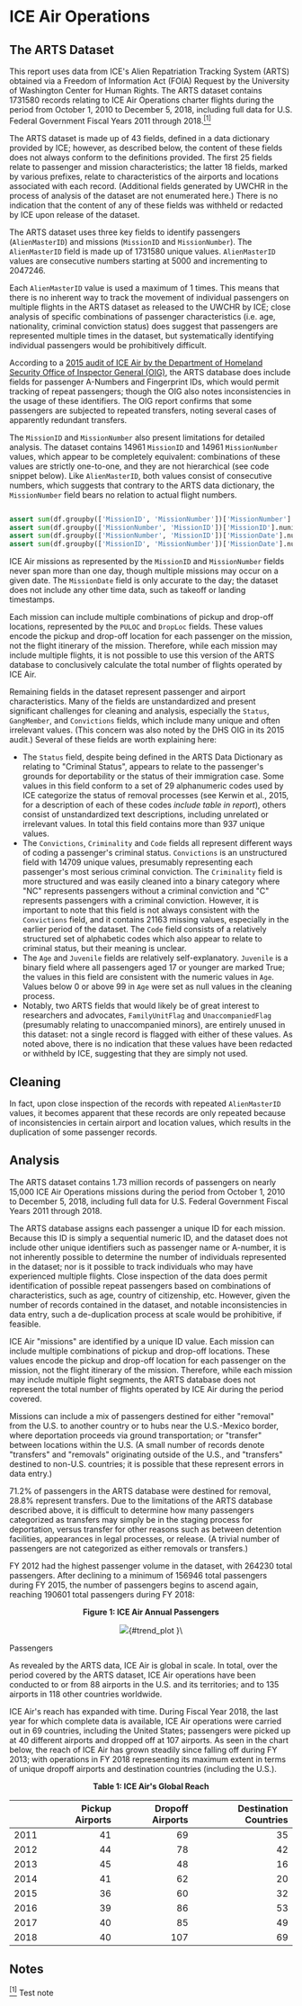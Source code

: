 

# ICE Air Operations

## The ARTS Dataset

This report uses data from ICE's Alien Repatriation Tracking System (ARTS) obtained via a Freedom of Information Act (FOIA) Request by the University of Washington Center for Human Rights. The ARTS dataset contains 1731580 records relating to ICE Air Operations charter flights during the period from October 1, 2010 to December 5, 2018, including full data for U.S. Federal Government Fiscal Years 2011 through 2018.<a href="#_ftn1" name="_ftnref1"><sup>[1]</sup></a>

The ARTS dataset is made up of 43 fields, defined in a data dictionary provided by ICE; however, as described below, the content of these fields does not always conform to the definitions provided. The first 25 fields relate to passenger and mission characteristics; the latter 18 fields, marked by various prefixes, relate to characteristics of the airports and locations associated with each record. (Additional fields generated by UWCHR in the process of analysis of the dataset are not enumerated here.) There is no indication that the content of any of these fields was withheld or redacted by ICE upon release of the dataset.

The ARTS dataset uses three key fields to identify passengers (`AlienMasterID`) and missions (`MissionID` and `MissionNumber`). The `AlienMasterID` field is made up of 1731580 unique values. `AlienMasterID` values are consecutive numbers starting at 5000 and incrementing to 2047246.

Each `AlienMasterID` value is used a maximum of 1 times. This means that there is no inherent way to track the movement of individual passengers on multiple flights in the ARTS dataset as released to the UWCHR by ICE; close analysis of specific combinations of passenger characteristics (i.e. age, nationality, criminal conviction status) does suggest that passengers are represented multiple times in the dataset, but systematically identifying individual passengers would be prohibitively difficult.

According to a [2015 audit of ICE Air by the Department of Homeland Security Office of Inspector General (OIG)](https://www.oig.dhs.gov/sites/default/files/assets/Mgmt/2015/OIG_15-57_Apr15.pdf), the ARTS database does include fields for passenger A-Numbers and Fingerprint IDs, which would permit tracking of repeat passengers; though the OIG also notes inconsistencies in the usage of these identifiers. The OIG report confirms that some passengers are subjected to repeated transfers, noting several cases of apparently redundant transfers.

The `MissionID` and `MissionNumber` also present limitations for detailed analysis. The dataset contains 14961 `MissionID` and 14961 `MissionNumber` values, which appear to be completely equivalent: combinations of these values are strictly one-to-one, and they are not hierarchical (see code snippet below). Like `AlienMasterID`, both values consist of consecutive numbers, which suggests that contrary to the ARTS data dictionary, the `MissionNumber` field bears no relation to actual flight numbers.


```python

assert sum(df.groupby(['MissionID', 'MissionNumber'])['MissionNumber'].nunique() > 1) == 0
assert sum(df.groupby(['MissionNumber', 'MissionID'])['MissionID'].nunique() > 1) == 0
assert sum(df.groupby(['MissionNumber', 'MissionID'])['MissionDate'].nunique() > 1) == 0
assert sum(df.groupby(['MissionID', 'MissionNumber'])['MissionDate'].nunique() > 1) == 0
```



ICE Air missions as represented by the `MissionID` and `MissionNumber` fields never span more than one day, though multiple missions may occur on a given date. The `MissionDate` field is only accurate to the day; the dataset does not include any other time data, such as takeoff or landing timestamps.

Each mission can include multiple combinations of pickup and drop-off locations, represented by the `PULOC` and `DropLoc` fields. These values encode the pickup and drop-off location for each passenger on the mission, not the flight itinerary of the mission. Therefore, while each mission may include multiple flights, it is not possible to use this version of the ARTS database to conclusively calculate the total number of flights operated by ICE Air.

Remaining fields in the dataset represent passenger and airport characteristics. Many of the fields are unstandardized and present significant challenges for cleaning and analysis, especially the `Status`, `GangMember`, and `Convictions` fields, which include many unique and often irrelevant values. (This concern was also noted by the DHS OIG in its 2015 audit.) Several of these fields are worth explaining here:

* The `Status` field, despite being defined in the ARTS Data Dictionary as relating to "Criminal Status", appears to relate to the passenger's grounds for deportability or the status of their immigration case. Some values in this field conform to a set of 29 alphanumeric codes used by ICE categorize the status of removal processes (see Kerwin et al., 2015, for a description of each of these codes *include table in report*), others consist of unstandardized text descriptions, including unrelated or irrelevant values. In total this field contains more than 937 unique values.
* The `Convictions`, `Criminality` and `Code` fields all represent different ways of coding a passenger's criminal status. `Convictions` is an unstructured field with 14709 unique values, presumably representing each passenger's most serious criminal conviction. The `Criminality` field is more structured and was easily cleaned into a binary category where "NC" represents passengers without a criminal conviction and "C" represents passengers with a criminal conviction. However, it is important to note that this field is not always consistent with the `Convictions` field, and it contains 21163 missing values, especially in the earlier period of the dataset. The `Code` field consists of a relatively structured set of alphabetic codes which also appear to relate to criminal status, but their meaning is unclear.
* The `Age` and `Juvenile` fields are relatively self-explanatory. `Juvenile` is a binary field where all passengers aged 17 or younger are marked True; the values in this field are consistent with the numeric values in `Age`. Values below 0 or above 99 in `Age` were set as null values in the cleaning process.
* Notably, two ARTS fields that would likely be of great interest to researchers and advocates, `FamilyUnitFlag` and `UnaccompaniedFlag` (presumably relating to unaccompanied minors), are entirely unused in this dataset: not a single record is flagged with either of these values. As noted above, there is no indication that these values have been redacted or withheld by ICE, suggesting that they are simply not used.

## Cleaning

In fact, upon close inspection of the records with repeated `AlienMasterID` values, it becomes apparent that these records are only repeated because of inconsistencies in certain airport and location values, which results in the duplication of some passenger records.

## Analysis




The ARTS dataset contains 1.73 million records of passengers on nearly 15,000 ICE Air Operations missions during the period from October 1, 2010 to December 5, 2018, including full data for U.S. Federal Government Fiscal Years 2011 through 2018.

The ARTS database assigns each passenger a unique ID for each mission. Because this ID is simply a sequential numeric ID, and the dataset does not include other unique identifiers such as passenger name or A-number, it is not inherently possible to determine the number of individuals represented in the dataset; nor is it possible to track individuals who may have experienced multiple flights. Close inspection of the data does permit identification of possible repeat passengers based on combinations of characteristics, such as age, country of citizenship, etc. However, given the number of records contained in the dataset, and notable inconsistencies in data entry, such a de-duplication process at scale would be prohibitive, if feasible.

ICE Air "missions" are identified by a unique ID value. Each mission can include multiple combinations of pickup and drop-off locations. These values encode the pickup and drop-off location for each passenger on the mission, not the flight itinerary of the mission. Therefore, while each mission may include multiple flight segments, the ARTS database does not represent the total number of flights operated by ICE Air during the period covered.

Missions can include a mix of passengers destined for either "removal" from the U.S. to another country or to hubs near the U.S.-Mexico border, where deportation proceeds via ground transportation; or "transfer" between locations within the U.S. (A small number of records denote "transfers" and "removals" originating outside of the U.S., and "transfers" destined to non-U.S. countries; it is possible that these represent errors in data entry.)




71.2% of passengers in the ARTS database were destined for removal, 28.8% represent transfers. Due to the limitations of the ARTS database described above, it is difficult to determine how many passengers categorized as transfers may simply be in the staging process for deportation, versus transfer for other reasons such as between detention facilities, appearances in legal processes, or release. (A trivial number of passengers are not categorized as either removals or transfers.)

FY 2012 had the highest passenger volume in the dataset, with 264230 total passengers. After declining to a minimum of 156946 total passengers during FY 2015, the number of passengers begins to ascend again, reaching 190601 total passengers during FY 2018:

<div align='center'>
<p><strong>Figure 1: ICE Air Annual Passengers</strong></p>

![](figures/report_trend_plot_1.png){#trend_plot }\

</div>

Passengers 

As revealed by the ARTS data, ICE Air is global in scale. In total, over the period covered by the ARTS dataset, ICE Air operations have been conducted to or from 88 airports in the U.S. and its territories; and to 135 airports in 118 other countries worldwide.

ICE Air's reach has expanded with time. During Fiscal Year 2018, the last year for which complete data is available, ICE Air operations were carried out in 69 countries, including the United States; passengers were picked up at 40 different airports and dropped off at 107 airports. As seen in the chart below, the reach of ICE Air has grown steadily since falling off during FY 2013; with operations in FY 2018 representing its maximum extent in terms of unique dropoff airports and destination countries (including the U.S.).

<div align='center'>
<p><strong>Table 1: ICE Air's Global Reach</strong></p>
<table>
<thead>
<tr><th style="text-align: right;">    </th><th style="text-align: right;">  Pickup Airports</th><th style="text-align: right;">  Dropoff Airports</th><th style="text-align: right;">  Destination Countries</th></tr>
</thead>
<tbody>
<tr><td style="text-align: right;">2011</td><td style="text-align: right;">               41</td><td style="text-align: right;">                69</td><td style="text-align: right;">                     35</td></tr>
<tr><td style="text-align: right;">2012</td><td style="text-align: right;">               44</td><td style="text-align: right;">                78</td><td style="text-align: right;">                     42</td></tr>
<tr><td style="text-align: right;">2013</td><td style="text-align: right;">               45</td><td style="text-align: right;">                48</td><td style="text-align: right;">                     16</td></tr>
<tr><td style="text-align: right;">2014</td><td style="text-align: right;">               41</td><td style="text-align: right;">                62</td><td style="text-align: right;">                     20</td></tr>
<tr><td style="text-align: right;">2015</td><td style="text-align: right;">               36</td><td style="text-align: right;">                60</td><td style="text-align: right;">                     32</td></tr>
<tr><td style="text-align: right;">2016</td><td style="text-align: right;">               39</td><td style="text-align: right;">                86</td><td style="text-align: right;">                     53</td></tr>
<tr><td style="text-align: right;">2017</td><td style="text-align: right;">               40</td><td style="text-align: right;">                85</td><td style="text-align: right;">                     49</td></tr>
<tr><td style="text-align: right;">2018</td><td style="text-align: right;">               40</td><td style="text-align: right;">               107</td><td style="text-align: right;">                     69</td></tr>
</tbody>
</table>
</div>

## Notes

<a href="#_ftnref1" name="_ftn1"><sup>[1]</sup></a> Test note
